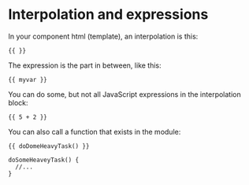 # Interpolation and expressions

In your component html (template), an interpolation is this:

`{{ }}`

The expression is the part in between, like this:

`{{ myvar }}`

You can do some, but not all JavaScript expressions in the interpolation block:

`{{ 5 + 2 }}`

You can also call a function that exists in the module:

`{{ doDomeHeavyTask() }}`

```
doSomeHeaveyTask() {
  //...
}
```


